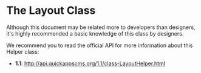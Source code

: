The Layout Class
================

Although this document may be related more to developers than designers,
it's highly recommended a basic knowledge of this class by designers.

We recommend you to read the official API for more information about this Helper class:

* **1.1**: http://api.quickappscms.org/1.1/class-LayoutHelper.html